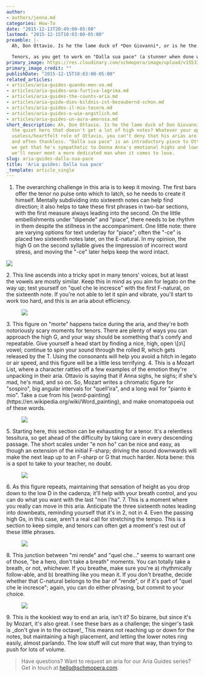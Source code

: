 ```yaml
---
author:
- authors/jenna.md
categories: How-To
date: "2015-12-13T20:49:00-05:00"
lastmod: "2015-12-15T10:03:00-05:00"
preamble: |-
  Ah, Don Ottavio. Is he the lame duck of *Don Giovanni*, or is he the quiet hero that doesn't get a lot of high notes? Whatever your opinions on the useless/heartfelt role of Ottavio, you can't deny that his arias are difficult, and often thankless. "Dalla sua pace" is an introductory piece to Ottavio's character; we get that he's sympathetic to Donna Anna's emotional highs and lows, and we know we'll never meet a more dedicated man when it comes to love.

  Tenors, as you get to work on "Dalla sua pace" (a stunner when done well), be sure to involve your voice teachers. In the meantime, we can help get you off to a great start with a few tips from experience.
primary_image: https://res.cloudinary.com/schmopera/image/upload/v1553303174/media/2019/03/DallaSuaPace.jpg
primary_image_credit: ""
publishDate: "2015-12-15T10:03:00-05:00"
related_articles:
- articles/aria-guides-quando-men-vo.md
- articles/aria-guides-una-furtiva-lagrima.md
- articles/aria-guides-the-counts-aria.md
- articles/aria-guide-dies-bildnis-ist-bezaubernd-schon.md
- articles/aria-guides-il-mio-tesoro.md
- articles/aria-guides-o-wie-angstlich.md
- articles/aria-guides-un-aura-amorosa.md
short_description: Ah, Don Ottavio. Is he the lame duck of Don Giovanni, or is he
  the quiet hero that doesn't get a lot of high notes? Whatever your opinions on the
  useless/heartfelt role of Ottavio, you can't deny that his arias are difficult,
  and often thankless. "Dalla sua pace" is an introductory piece to Ottavio's character;
  we get that he's sympathetic to Donna Anna's emotional highs and lows, and we know
  we'll never meet a more dedicated man when it comes to love.
slug: aria-guides-dalla-sua-pace
title: 'Aria guides: Dalla sua pace'
_template: article_single
---
```

1. The overarching challenge in this aria is to keep it moving. The first bars offer the tenor no pulse onto which to latch, so he needs to create it himself. Mentally subdividing into sixteenth notes can help find direction; it also helps to take these first phrases in two-bar sections, with the first measure always leading into the second. On the little embellishments under "dipende" and "piace", there needs to be rhythm in them despite the stillness in the accompaniment. One little note: there are varying options for text underlay for "piace"; often the "-ce" is placed two sixteenth notes later, on the E-natural. In my opinion, the high G on the second syllable gives the impression of incorrect word stress, and moving the "-ce" later helps keep the word intact.<figure data-type="image">

![](https://res.cloudinary.com/schmopera/image/upload/v1545409169/media/webhook-uploads/1450060104806/Aria-Guide---Dalla---p1---annotated.jpg.jpg)
   </figure>
2. This line ascends into a tricky spot in many tenors' voices, but at least the vowels are mostly similar. Keep this in mind as you aim for legato on the way up; test yourself on "quel che le incresce" with the first F-natural, on the sixteenth note. If you're not able to let it spin and vibrate, you'll start to work too hard, and this is an aria about efficiency.<figure data-type="image">

![](https://res.cloudinary.com/schmopera/image/upload/v1545409169/media/webhook-uploads/1450060117243/Aria-Guide---Dalla---p2---annotated.jpg.jpg)
   </figure>
3. This figure on "morte" happens twice during the aria, and they're both notoriously scary moments for tenors. There are plenty of ways you can approach the high G, and your way should be something that's comfy and repeatable. Give yourself a head start by finding a nice, high, open \[ɔ\] vowel; continue to spin your sound through the rolled R, which gets released by the T. Using the consonants will help you avoid a hitch in legato or air speed, and this figure will be a little less terrifying.
4. This is a Mozart List, where a character rattles off a few examples of the emotion they're unpacking in their aria. Ottavio is saying that if Anna sighs, he sighs; if she's mad, he's mad, and so on. So, Mozart writes a chromatic figure for "sospiro", big angular intervals for "quell'ira", and a long wail for "pianto è mio". Take a cue from his [word-painting](https://en.wikipedia.org/wiki/Word_painting), and make onomatopoeia out of these words.<figure data-type="image">

![](https://res.cloudinary.com/schmopera/image/upload/v1545409169/media/webhook-uploads/1450060138890/Aria-Guide---Dalla---p3---annotated.jpg.jpg)
   </figure>
5. Starting here, this section can be exhausting for a tenor. It's a relentless tessitura, so get ahead of the difficulty by taking care in every descending passage. The short scales under "e non ho" can be nice and easy, as though an extension of the initial F-sharp; driving the sound downwards will make the next leap up to an F-sharp or G that much harder. Nota bene: this is a spot to take to your teacher, no doubt.<figure data-type="image">

![](https://res.cloudinary.com/schmopera/image/upload/v1545409169/media/webhook-uploads/1450060150437/Aria-Guide---Dalla-p4%20-%20annotated.jpg.jpg)
   </figure>
6. As this figure repeats, maintaining that sensation of height as you drop down to the low D in the cadenza; it'll help with your breath control, and you can do what you want with the last "non l'ha".
7. This is a moment where you really can move in this aria. Anticipate the three sixteenth notes leading into downbeats, reminding yourself that it's in 2, not in 4. Even the passing high Gs, in this case, aren't a real call for stretching the tempo. This is a section to keep simple, and tenors can often get a moment's rest out of these little phrases.<figure data-type="image">

![](https://res.cloudinary.com/schmopera/image/upload/v1545409169/media/webhook-uploads/1450060407836/Aria-Guide---Dalla---p5---annotated.jpg.jpg)
   </figure>
8. This junction between "mi rende" and "quel che..." seems to warrant one of those, "be a hero, don't take a breath" moments. You can totally take a breath, or not, whichever. If you breathe, make sure you're a) rhythmically follow-able, and b) breathing like you mean it. If you don't breathe, decide whether that C-natural belongs to the bar of "rende", or if it's part of "quel che le incresce"; again, you can do either phrasing, but commit to your choice.<figure data-type="image">

![](https://res.cloudinary.com/schmopera/image/upload/v1545409169/media/webhook-uploads/1450060428053/Aria-Guide---Dalla---p6---annotated.jpg.jpg)
   </figure>
9. This is the kookiest way to end an aria, isn't it? So bizarre, but since it's by Mozart, it's also great. I see these bars as a challenge; the singer's task is _don't give in to the octave!_ This means not reaching up or down for the notes, but maintaining a high placement, and letting the lower notes ring easily, almost parlando. The low stuff will cut more that way, than trying to push for lots of volume.

> Have questions? Want to request an aria for our Aria Guides series? Get in touch at [hello@schmopera.com](mailto:hello@schmopera.com).
